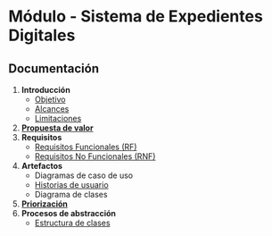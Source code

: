 # Módulo - Sistema de Expedientes Digitales

## Documentación

1. **Introducción**
    - [Objetivo](docs/objetivo.md)
    - [Alcances](docs/alcances.md)
    - [Limitaciones](docs/limitaciones.md)
2. **[Propuesta de valor](docs/propuesta_valor.md)**
3. **Requisitos**
    - [Requisitos Funcionales (RF)](docs/requisitos_funcionales.md)
    - [Requisitos No Funcionales (RNF)](docs/requisitos_no_funcionales.md)
4. **Artefactos**
    - Diagramas de caso de uso
    - [Historias de usuario](docs/historias_usuario.md)
    - Diagrama de clases
6. **[Priorización](docs/priorizacion.md)**
7. **Procesos de abstracción**
    - [Estructura de clases](docs/estructura_clases.md)
